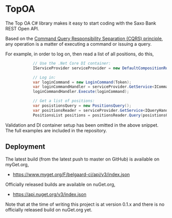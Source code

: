 # TopOA

The Top OA C# library makes it easy to start coding with the Saxo Bank REST Open API.

Based on the [Command Query Responsibility Separation (CQRS) principle](https://en.wikipedia.org/wiki/Command%E2%80%93query_separation), any operation is a matter of executing a command or issuing a query.

For example, in order to log on, then read a list of all positions, do this,
```csharp
            // Use the .Net Core DI container:
            IServiceProvider serviceProvider = new DefaultCompositionRoot().Initialize();

            // Log in:
            var loginCommand = new LoginCommand(Token);
            var loginCommandHandler = serviceProvider.GetService<ICommandHandler<LoginCommand>>();
            loginCommandHandler.Execute(loginCommand);

            // Get a list of positions:
            var posistionsQuery = new PositionsQuery();
            var positionsReader = serviceProvider.GetService<IQueryHandler<PositionsQuery, PositionsList>>();
            PositionsList positions = positionsReader.Query(posistionsQuery);
```

Validation and DI container setup has been omitted in the above snippet. The full examples are included in the repository.

## Deployment
The latest build (from the latest push to master on GitHub) is available on myGet.org,
 - https://www.myget.org/F/belgaard-ci/api/v3/index.json
 
Officially released builds are available on nuGet.org,
 - https://api.nuget.org/v3/index.json
 
 Note that at the time of writing this project is at version 0.1.x and there is no officially released build on nuGet.org yet.

